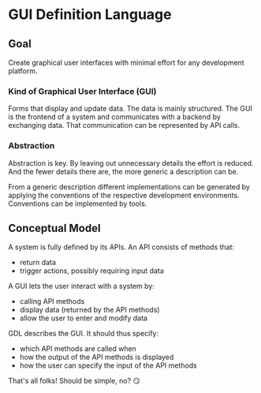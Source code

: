 # GUI Definition Language
## Goal
Create graphical user interfaces with minimal effort for any development platform.

### Kind of Graphical User Interface (GUI)
Forms that display and update data. The data is mainly structured. 
The GUI is the frontend of a system and communicates with a backend by exchanging data. That communication can be represented by API calls.

### Abstraction
Abstraction is key. By leaving out unnecessary details the effort is reduced. And the fewer details there are, the more generic a description can be.

From a generic description different implementations can be generated by applying the conventions of the respective development environments. Conventions can be implemented by tools.


## Conceptual Model
A system is fully defined by its APIs.
An API consists of methods that:
- return data
- trigger actions, possibly requiring input data

A GUI lets the user interact with a system by:
- calling API methods
- display data (returned by the API methods)
- allow the user to enter and modify data

GDL describes the GUI. It should thus specify:
- which API methods are called when
- how the output of the API methods is displayed
- how the user can specify the input of the API methods

That's all folks! Should be simple, no? :smirk:
